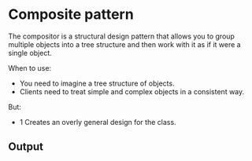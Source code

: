 # Composite pattern

The compositor is a structural design pattern that allows you to group multiple objects into a tree structure and then work with it as if it were a single object.

When to use:
- You need to imagine a tree structure of objects.
- Clients need to treat simple and complex objects in a consistent way.

But:
 - 1 Creates an overly general design for the class.

## Output

